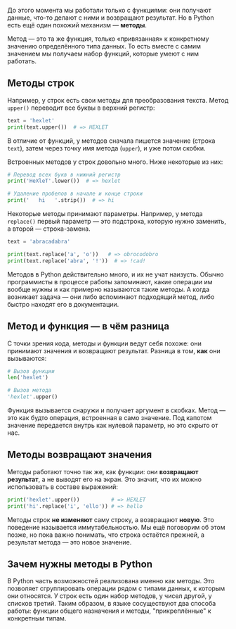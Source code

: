 До этого момента мы работали только с функциями: они получают данные, что-то делают с ними и возвращают результат. Но в Python есть ещё один похожий механизм — **методы**.  

Метод — это та же функция, только «привязанная» к конкретному значению определённого типа данных. То есть вместе с самим значением мы получаем набор функций, которые умеют с ним работать.  

## Методы строк

Например, у строк есть свои методы для преобразования текста. Метод `upper()` переводит все буквы в верхний регистр:  

```python
text = 'hexlet'
print(text.upper())  # => HEXLET
```

В отличие от функций, у методов сначала пишется значение (строка `text`), затем через точку имя метода (`upper`), и уже потом скобки.

Встроенных методов у строк довольно много. Ниже некоторые из них:

```python
# Перевод всех букв в нижний регистр
print('HeXleT'.lower())  # => hexlet

# Удаление пробелов в начале и конце строки
print('   hi   '.strip())  # => hi
```

Некоторые методы принимают параметры. Например, у метода `replace()` первый параметр — это подстрока, которую нужно заменить, а второй — строка-замена.

```python
text = 'abracadabra'

print(text.replace('a', 'o'))   # => obrocodobro
print(text.replace('abra', '!'))  # => !cad!
```

Методов в Python действительно много, и их не учат наизусть. Обычно программисты в процессе работы запоминают, какие операции им вообще нужны и как примерно называются такие методы. А когда возникает задача — они либо вспоминают подходящий метод, либо быстро находят его в документации.

## Метод и функция — в чём разница

С точки зрения кода, методы и функции ведут себя похоже: они принимают значения и возвращают результат. Разница в том, **как** они вызываются:

```python
# Вызов функции
len('hexlet')

# Вызов метода
'hexlet'.upper()
```

Функция вызывается снаружи и получает аргумент в скобках. Метод — это как будто операция, встроенная в само значение. Под капотом значение передается внутрь как нулевой параметр, но это скрыто от нас.

## Методы возвращают значения

Методы работают точно так же, как функции: они **возвращают результат**, а не выводят его на экран. Это значит, что их можно использовать в составе выражений:

```python
print('hexlet'.upper())          # => HEXLET
print('hi'.replace('i', 'ello')) # => hello
```

Методы строк **не изменяют** саму строку, а возвращают **новую**. Это поведение называется иммутабельностью. Мы ещё поговорим об этом позже, но пока важно понимать, что строка остаётся прежней, а результат метода — это новое значение.

## Зачем нужны методы в Python

В Python часть возможностей реализована именно как методы. Это позволяет сгруппировать операции рядом с типами данных, к которым они относятся. У строк есть один набор методов, у чисел другой, у списков третий. Таким образом, в языке сосуществуют два способа работы: функции общего назначения и методы, "прикреплённые" к конкретным типам.
